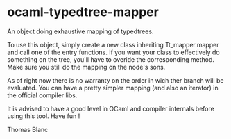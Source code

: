 ocaml-typedtree-mapper
======================

An object doing exhaustive mapping of typedtrees.

To use this object, simply create a new class inheriting Tt_mapper.mapper and call one of the entry functions.
If you want your class to effectively do something on the tree, you'll have to overide the corresponding method.
Make sure you still do the mapping on the node's sons.

As of right now there is no warranty on the order in wich ther branch will be evaluated.
You can have a pretty simpler mapping (and also an iterator) in the official compiler libs.

It is advised to have a good level in OCaml and compiler internals before using this tool.
Have fun !

Thomas Blanc
